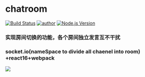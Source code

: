 # chatroom

[![Build Status](https://img.shields.io/badge/build-pass-green.svg)](https://peng.pipk.top)
[![author](https://img.shields.io/badge/author-peng-blue.svg)](http://pengliheng.github.io/dist)
[![Node.js Version](https://img.shields.io/badge/node.js-8.7.0-blue.svg)](http://nodejs.org/download)

### 实现房间切换的功能，各个房间独立发言互不干扰

### socket.io(nameSpace to divide all chaenel into room) +react16+webpack

![](https://i.loli.net/2017/10/04/59d488c469479.png)
